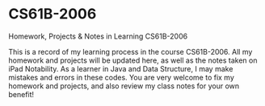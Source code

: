 # CS61B-2006
Homework, Projects &amp; Notes in Learning CS61B-2006

This is a record of my learning process in the course CS61B-2006. All my homework and projects will be updated here, as well as the notes taken on iPad Notability.  As a learner in Java and Data Structure, I may make mistakes and errors in these codes. You are very welcome to fix my homework and projects, and also review my class notes for your own benefit!
